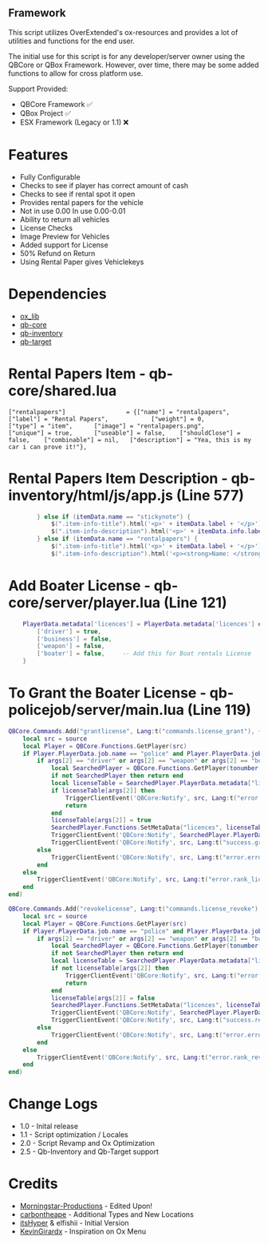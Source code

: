 ## Framework

This script utilizes OverExtended's ox-resources and provides a lot of utilities and functions for the end user.

The initial use for this script is for any developer/server owner using the QBCore or QBox Framework. However, over time, there may be some added functions to allow for cross platform use.

Support Provided:

- QBCore Framework ✅
- QBox Project ✅
- ESX Framework (Legacy or 1.1) ❌

# Features
- Fully Configurable
- Checks to see if player has correct amount of cash
- Checks to see if rental spot it open
- Provides rental papers for the vehicle
- Not in use 0.00 In use 0.00-0.01
- Ability to return all vehicles 
- License Checks
- Image Preview for Vehicles
- Added support for License
- 50% Refund on Return
- Using Rental Paper gives Vehiclekeys

# Dependencies 
- [ox_lib](https://github.com/overextended/ox_lib/releases)
- [qb-core](https://github.com/qbcore-framework/qb-core)
- [qb-inventory](https://github.com/qbcore-framework/qb-inventory)
- [qb-target](https://github.com/qbcore-framework/qb-target)

# Rental Papers Item - qb-core/shared.lua

```
["rentalpapers"]				 = {["name"] = "rentalpapers", 					["label"] = "Rental Papers", 			["weight"] = 0, 		["type"] = "item", 		["image"] = "rentalpapers.png", 		["unique"] = true, 		["useable"] = false, 	["shouldClose"] = false, 	["combinable"] = nil, 	["description"] = "Yea, this is my car i can prove it!"},
```
# Rental Papers Item Description - qb-inventory/html/js/app.js (Line 577)

```lua
        } else if (itemData.name == "stickynote") {
            $(".item-info-title").html('<p>' + itemData.label + '</p>')
            $(".item-info-description").html('<p>' + itemData.info.label + '</p>');
        } else if (itemData.name == "rentalpapers") {
            $(".item-info-title").html('<p>' + itemData.label + '</p>')
            $(".item-info-description").html('<p><strong>Name: </strong><span>'+ itemData.info.firstname + '</span></p><p><strong>Last Name: </strong><span>'+ itemData.info.lastname+ '</span></p><p><strong>Plate: </strong><span>'+ itemData.info.plate + '<p><strong>Model: </strong><span>'+ itemData.info.model +'</span></p>');

```

# Add Boater License - qb-core/server/player.lua (Line 121)

```lua
    PlayerData.metadata['licences'] = PlayerData.metadata['licences'] or {
        ['driver'] = true,
        ['business'] = false,
        ['weapon'] = false,
        ['boater'] = false,     -- Add this for Boat rentals License
    }
```

# To Grant the Boater License - qb-policejob/server/main.lua (Line 119)

```lua
QBCore.Commands.Add("grantlicense", Lang:t("commands.license_grant"), {{name = "id", help = Lang:t('info.player_id')}, {name = "license", help = Lang:t('info.license_type')}}, true, function(source, args)
    local src = source
    local Player = QBCore.Functions.GetPlayer(src)
    if Player.PlayerData.job.name == "police" and Player.PlayerData.job.grade.level >= Config.LicenseRank then
        if args[2] == "driver" or args[2] == "weapon" or args[2] == "boater" then     -- Add boater license here
            local SearchedPlayer = QBCore.Functions.GetPlayer(tonumber(args[1]))
            if not SearchedPlayer then return end
            local licenseTable = SearchedPlayer.PlayerData.metadata["licences"]
            if licenseTable[args[2]] then
                TriggerClientEvent('QBCore:Notify', src, Lang:t("error.license_already"), "error")
                return
            end
            licenseTable[args[2]] = true
            SearchedPlayer.Functions.SetMetaData("licences", licenseTable)
            TriggerClientEvent('QBCore:Notify', SearchedPlayer.PlayerData.source, Lang:t("success.granted_license"), "success")
            TriggerClientEvent('QBCore:Notify', src, Lang:t("success.grant_license"), "success")
        else
            TriggerClientEvent('QBCore:Notify', src, Lang:t("error.error_license_type"), "error")
        end
    else
        TriggerClientEvent('QBCore:Notify', src, Lang:t("error.rank_license"), "error")
    end
end)

QBCore.Commands.Add("revokelicense", Lang:t("commands.license_revoke"), {{name = "id", help = Lang:t('info.player_id')}, {name = "license", help = Lang:t('info.license_type')}}, true, function(source, args)
    local src = source
    local Player = QBCore.Functions.GetPlayer(src)
    if Player.PlayerData.job.name == "police" and Player.PlayerData.job.grade.level >= Config.LicenseRank then
        if args[2] == "driver" or args[2] == "weapon" or args[2] == "boater" then     -- Add boater license here
            local SearchedPlayer = QBCore.Functions.GetPlayer(tonumber(args[1]))
            if not SearchedPlayer then return end
            local licenseTable = SearchedPlayer.PlayerData.metadata["licences"]
            if not licenseTable[args[2]] then
                TriggerClientEvent('QBCore:Notify', src, Lang:t("error.error_license"), "error")
                return
            end
            licenseTable[args[2]] = false
            SearchedPlayer.Functions.SetMetaData("licences", licenseTable)
            TriggerClientEvent('QBCore:Notify', SearchedPlayer.PlayerData.source, Lang:t("error.revoked_license"), "error")
            TriggerClientEvent('QBCore:Notify', src, Lang:t("success.revoke_license"), "success")
        else
            TriggerClientEvent('QBCore:Notify', src, Lang:t("error.error_license"), "error")
        end
    else
        TriggerClientEvent('QBCore:Notify', src, Lang:t("error.rank_revoke"), "error")
    end
end)
```

# Change Logs
- 1.0 - Inital release
- 1.1 - Script optimization / Locales
- 2.0 - Script Revamp and Ox Optimization
- 2.5 - Qb-Inventory and Qb-Target support

# Credits
- [Morningstar-Productions](https://github.com/Morningstar-Productions) - Edited Upon!
- [carbontheape](https://github.com/carbontheape) - Additional Types and New Locations
- [itsHyper](https://github.com/itsHyper) & elfishii - Initial Version
- [KevinGirardx](https://github.com/KevinGirardx) - Inspiration on Ox Menu

